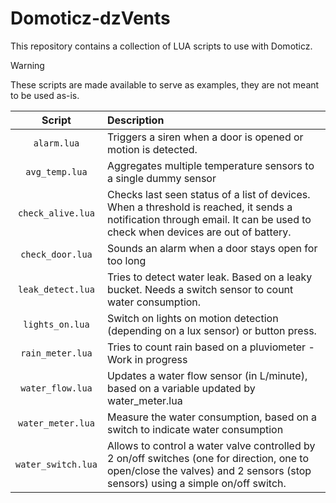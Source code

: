 # Domoticz-dzVents

This repository contains a collection of LUA scripts to use with Domoticz.

> [!WARNING]
> These scripts are made available to serve as examples, they are not meant to be used as-is.

| Script             | Description |
|:------------------:|:------------|
| `alarm.lua`        | Triggers a siren when a door is opened or motion is detected. |
| `avg_temp.lua`     | Aggregates multiple temperature sensors to a single dummy sensor |
| `check_alive.lua`  | Checks last seen status of a list of devices. When a threshold is reached, it sends a notification through email. It can be used to check when devices are out of battery. |
| `check_door.lua`   | Sounds an alarm when a door stays open for too long |
| `leak_detect.lua`  | Tries to detect water leak. Based on a leaky bucket. Needs a switch sensor to count water consumption. |
| `lights_on.lua`    | Switch on lights on motion detection (depending on a lux sensor) or button press. |
| `rain_meter.lua`   | Tries to count rain based on a pluviometer - Work in progress |
| `water_flow.lua`   | Updates a water flow sensor (in L/minute), based on a variable updated by water_meter.lua |
| `water_meter.lua`  | Measure the water consumption, based on a switch to indicate water consumption |
| `water_switch.lua` | Allows to control a water valve controlled by 2 on/off switches (one for direction, one to open/close the valves) and 2 sensors (stop sensors) using a simple on/off switch. |
